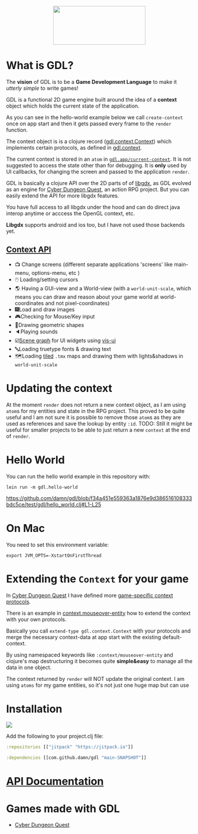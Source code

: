<p align="center">
  <img src="https://github.com/damn/gdx/blob/main/logo.png" width="250" height="105"/>
</p>

# What is GDL?

The __vision__ of GDL is to be a __Game Development Language__ to make it _utterly simple_ to write games!

GDL is a functional 2D game engine built around the idea of a __context__ object which holds the current state of the application.

As you can see in the hello-world example below we call `create-context` once on app start and then it gets passed every frame to the `render` function.

The context object is is a clojure record ([gdl.context.Context](https://github.com/damn/gdl/blob/main/src/gdl/context.clj#L3)) which implements certain protocols, as defined in [gdl.context](https://damn.github.io/gdl/gdl.context.html). 

The current context is stored in an `atom` in [`gdl.app/current-context`](https://github.com/damn/gdl/blob/main/src/gdl/app.clj#L4). 
It is not suggested to access the state other than for debugging. It is __only__ used by UI callbacks, for changing the screen and passed to the application `render`.

GDL is basically a clojure API over the 2D parts of of [libgdx](https://libgdx.com/), as GDL evolved as an engine for [Cyber Dungeon Quest](https://github.com/damn/Cyber-Dungeon-Quest), an action RPG project. 
But you can easily extend the API for more libgdx features. 

You have full access to all libgdx under the hood and can do direct java interop anytime or acccess the OpenGL context, etc.

__Libgdx__ supports android and ios too, but I have not used those backends yet.

## [Context API](https://damn.github.io/gdl/gdl.context.html)

* 📺 Change screens (different separate applications 'screens' like main-menu, options-menu, etc )
* 🖱️ Loading/setting cursors
* 🌎 Having a GUI-view and a World-view (with a `world-unit-scale`, which means you can draw and reason about your game world at world-coordinates and not pixel-coordinates)
* 🎆Load and draw images 
* 🎮Checking for Mouse/Key input
* 📐Drawing geometric shapes
* 🔈Playing sounds
* ☑️[Scene graph](https://libgdx.com/wiki/graphics/2d/scene2d/scene2d) for UI widgets using [vis-ui](https://github.com/kotcrab/vis-ui)
* 🔤Loading truetype fonts & drawing text
* 🗺️Loading [tiled](https://www.mapeditor.org/) `.tmx` maps and drawing them with lights&shadows in `world-unit-scale`

# Updating the context

At the moment `render` does not return a new context object, as I am using `atom`s for my entities and state in the RPG project. 
This proved to be quite useful and I am not sure it is possible to remove those `atom`s as they are used as references and save the lookup by entity `:id`.
TODO: Still it might be useful for smaller projects to be able to just return a new `context` at the end of `render`. 

# Hello World

You can run the hello world example in this repository with:

```
lein run -m gdl.hello-world
```

https://github.com/damn/gdl/blob/f34a451e559363a1876e9d386516108333bdc5ce/test/gdl/hello_world.clj#L1-L25

# On Mac

You need to set this environment variable:

```
export JVM_OPTS=-XstartOnFirstThread
```

# Extending the `Context` for your game

In [Cyber Dungeon Quest](https://github.com/damn/Cyber-Dungeon-Quest) I have defined more [game-specific context protocols](https://github.com/damn/Cyber-Dungeon-Quest/blob/master/src/cdq/context.clj). 

There is an example in [context.mouseover-entity](https://github.com/damn/Cyber-Dungeon-Quest/blob/master/src/context/mouseover_entity.clj) how to extend the context with your own protocols. 

Basically you call `extend-type gdl.context.Context` with your protocols and merge the necessary context-data at app start with the existing default-context.

By using namespaced keywords like `:context/mouseover-entity` and clojure's map destructuring it becomes quite __simple&easy__ to manage all the data in one object.

The context returned by `render` will NOT update the original context. I am using `atoms` for my game entities, so it's not just one huge map but can use 


# Installation

[![](https://jitpack.io/v/damn/gdl.svg)](https://jitpack.io/#damn/gdl)

Add the following to your project.clj file:

```clojure
:repositories [["jitpack" "https://jitpack.io"]]

:dependencies [[com.github.damn/gdl "main-SNAPSHOT"]]
```

# [API Documentation](https://damn.github.io/gdl/)

# Games made with GDL

* [Cyber Dungeon Quest](https://github.com/damn/Cyber-Dungeon-Quest)
